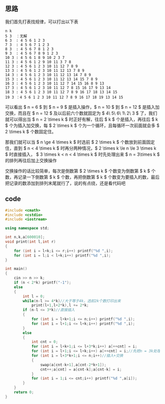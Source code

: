 ## 思路
我们首先打表找规律，可以打出以下表
```
n k
5 3  ：无解
6 3  : 4 5 6 1 2 3
7 3  : 4 5 6 7 1 2 3
8 3  : 4 5 6 7 8 1 2 3
9 3  : 4 5 6 7 8 9 1 2 3
10 3 : 4 5 6 1 8 9 10 2 3 7
11 3 : 4 5 6 1 2 9 10 11 3 7 8
12 3 : 4 5 6 1 2 3 10 11 12 7 8 9
13 3 : 4 5 6 1 2 3 10 11 12 13 7 8 9
14 3 : 4 5 6 1 2 3 10 11 12 13 14 7 8 9
15 3 : 4 5 6 1 2 3 10 11 12 13 14 15 7 8 9
16 3 : 4 5 6 1 2 3 10 11 12 7 14 15 16 8 9 13
17 3 : 4 5 6 1 2 3 10 11 12 7 8 15 16 17 9 13 14
18 3 : 4 5 6 1 2 3 10 11 12 7 8 9 16 17 18 13 14 15
19 3 ：4 5 6 1 2 3 10 11 12 7 8 9 16 17 18 19 13 14 15 
```
可以看出 $ n = 6 $ 到 $ n = 9 $ 是插入操作，$ n = 10 $ 到 $ n = 12 $ 是插入加交换，而且在 $ n = 12 $ 及以后前六个数就固定为 $ 4\ 5\ 6\ 1\ 2\ 3 $ 了，我们就可以得出当 $ n = 2 \times k $ 时正好有解，往后 $ k $ 个是插入，再往后 $ k $ 个为插入加交换，每 $ 2 \times k $ 个为一个循环，且每循环一次前面就会多 $ 2 \times k $ 个数固定住。

那我们就可以当 $ n \ge 4 \times k $ 时选前 $ 2 \times k $ 个数放到前面固定住，直到 $ n < 4 \times k $ 时再分两种情况，$ 2 \times k \le n \le 3 \times k $ 时直接插入， $ 3 \times k < n < 4 \times k $ 时先处理出来 $ n = 3\times k $ 的排列再往后加上交换操作

交换操作的话比较简单，每次是倒数第 $ 2 \times k $ 个数变为倒数第 $ k $ 个数，再记录一下倒数第 $ k $ 个数，再把倒数第 $ k $ 个数变为要插入的数，最后把记录的数添加到排列末尾就行了，说的有点绕，还是看代码吧

## code
```cpp
#include <cmath>
#include <cstdio>
#include <iostream>

using namespace std;

int n,k,a[600010];
void print(int l,int r)
{
	for (int i = l+k;i <= r;i++) printf("%d ",i);
	for (int i = l;i < l+k;i++) printf("%d ",i);
}

int main()
{
	cin >> n >> k;
	if (n < 2*k) printf("-1");
	else
	{
		int l = 0;
		while(n-l >= 4*k)//大于等于4k，选前2k个数打印出来
			print(l+1,l+2*k),l += 2*k;
		if (n-l <= 3*k)//直接插入
		{
			for (int i = l+k+1;i <= n;i++) printf("%d ",i);
			for (int i = l+1;i <= l+k;i++) printf("%d ",i);
		}
		else
		{
			int cnt = 0;
			for (int i = l+k+1;i <= l+3*k;i++) a[++cnt] = i;
			for (int i = l+1;i <= l+k;i++) a[++cnt] = i;//先把n = 3k处理出来
			for (int i = l+3*k+1;i <= n;i++)//插入+交换
			{
				swap(a[cnt-k+1],a[cnt-2*k+1]);
				cnt++;a[cnt] = a[cnt-k];a[cnt-k] = i;
			}
			for (int i = 1;i <= cnt;i++) printf("%d ",a[i]);
		}
	}
	return 0;
}
```
